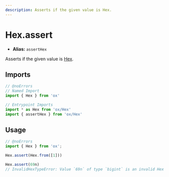 ```yaml
---
description: Asserts if the given value is Hex.
---
```


# Hex.assert 

- **Alias:** `assertHex`

Asserts if the given value is [Hex](/api/hex).

## Imports

```ts twoslash
// @noErrors
// Named Import 
import { Hex } from 'ox'

// Entrypoint Imports
import * as Hex from 'ox/Hex'
import { assertHex } from 'ox/Hex'
```

## Usage

```ts twoslash
// @noErrors
import { Hex } from 'ox';

Hex.assert(Hex.from([1]))

Hex.assert(69n)
// InvalidHexTypeError: Value `69n` of type `bigint` is an invalid Hex value. Hex values must be of type `Hex`.
```

